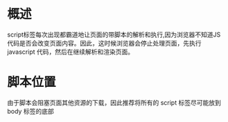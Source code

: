 # 概述
script标签每次出现都霸道地让页面的带脚本的解析和执行,因为浏览器不知道JS代码是否会改变页面内容。因此，这时候浏览器会停止处理页面，先执行 javascript 代码，然后在继续解析和渲染页面。

# 脚本位置
由于脚本会阻塞页面其他资源的下载，因此推荐将所有的 script 标签尽可能放到 body 标签的底部